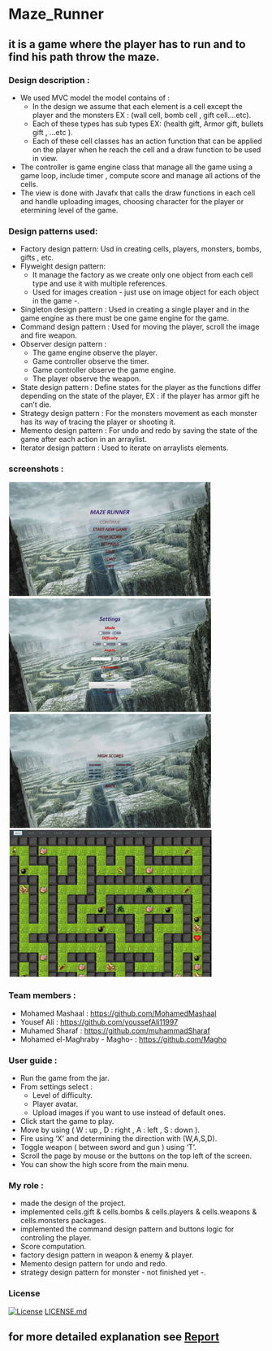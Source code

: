 # Maze_Runner
## it is a game where the player has to run and to find his path throw the maze.  
 

### Design description :
 - We used MVC model the model contains of :
   - In the design we assume that each element is a cell except the player and the monsters EX : (wall cell, bomb cell , gift  cell....etc).
   - Each of these types has sub types EX: (health gift, Armor gift, bullets gift , ...etc ).
   - Each of these cell classes has an action function that can be applied on the player when he reach the cell and a draw function to be used in view.
 - The controller is game engine class that manage all the game using a game loop, include timer , compute score and manage all actions of the cells.
 - The view is done with Javafx that calls the draw functions in each cell and handle uploading images, choosing character for the player or etermining level of the game.

### Design patterns used:
  - Factory design pattern:
    Usd in creating cells, players, monsters, bombs, gifts , etc.
  - Flyweight design pattern:
    - It manage the factory as we create only one object from each cell type and use it with multiple references.
    - Used for images creation - just use on image object for each object in the game -.
  - Singleton design pattern :
    Used in creating a single player and in the game engine as there must be one game engine for the game.
  - Command design pattern :
    Used for moving the player, scroll the image and fire weapon.
  - Observer design pattern :
    - The game engine observe the player.
    - Game controller observe the timer.
    - Game controller observe the game engine.
    - The player observe the weapon.
  - State design pattern :
    Define states for the player as the functions differ depending on the state of the player, EX : if the player has armor   gift he can’t die.
  - Strategy design pattern :
    For the monsters movement as each monster has its way of tracing the player or shooting it.
  - Memento design pattern :
    For undo and redo by saving the state of the game after each action in an arraylist.
  - Iterator design pattern :
    Used to iterate on arraylists elements.

### screenshots : 
<img src="https://github.com/Magho/MazeRunnerGame/blob/master/images/1.png" width="400"> <img src="https://github.com/Magho/MazeRunnerGame/blob/master/images/2.png" width="400"> <img src="https://github.com/Magho/MazeRunnerGame/blob/master/images/3.png" width="400"> <img src="https://github.com/Magho/MazeRunnerGame/blob/master/images/4.png" width="400"> 


 ### Team members :
   * Mohamed Mashaal : https://github.com/MohamedMashaal
   * Yousef Ali : https://github.com/youssefAli11997
   * Muhamed Sharaf : https://github.com/muhammadSharaf
   * Mohamed el-Maghraby - Magho- : https://github.com/Magho
 
### User guide :
 
* Run the game from the jar.
* From settings select : 
  * Level of difficulty.
  * Player avatar.
  * Upload images if you want to use instead of default ones.
* Click start the game to play.
* Move by using ( W : up , D : right , A : left , S : down ).
* Fire using ‘X’ and determining the direction with (W,A,S,D). 
* Toggle weapon ( between sword and gun ) using ‘T’.
* Scroll the page by mouse or the buttons on the top left of the screen.
* You can show the high score from the main menu. 

 ### My role  :
   * made the design of the project.
   * implemented cells.gift & cells.bombs & cells.players & cells.weapons & cells.monsters packages.
   * implemented the command design pattern and buttons logic for controling the player.
   * Score computation.
   * factory design pattern in weapon & enemy & player.
   * Memento design pattern for undo and redo.
   * strategy design pattern for monster - not finished yet -.

### License 
[![License](http://img.shields.io/:license-mit-blue.svg?style=flat-square)](http://badges.mit-license.org)
[LICENSE.md](https://github.com/Magho/MazeRunnerGame/blob/master/LICENSE.md)

## for more detailed explanation see [Report](https://github.com/Magho/MazeRunnerGame/blob/master/Project%20proposal.pdf)
